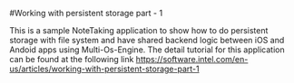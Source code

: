 #Working with persistent storage part - 1

This is a sample NoteTaking application to show how to do persistent storage with file system and have shared backend logic between iOS and Andoid apps using Multi-Os-Engine. The detail tutorial for this application can be found at the following link https://software.intel.com/en-us/articles/working-with-persistent-storage-part-1
